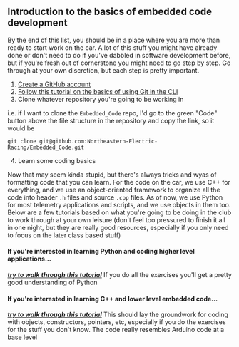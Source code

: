 ## Introduction to the basics of embedded code development
By the end of this list, you should be in a place where you are more than ready to start work on the car. A lot of this stuff you might have already done
or don't need to do if you've dabbled in software development before, but if you're fresh out of cornerstone you might need to go step by step. Go through
at your own discretion, but each step is pretty important.

1. [Create a GitHub account](https://github.com/join)
2. [Follow this tutorial on the basics of using Git in the CLI](https://www.freecodecamp.org/news/learn-the-basics-of-git-in-under-10-minutes-da548267cc91/)
3. Clone whatever repository you're going to be working in

i.e. if I want to clone the ```Embedded_Code``` repo, I'd go to the green "Code" button above the file structure in the repository and copy the link, so it would be

```git clone git@github.com:Northeastern-Electric-Racing/Embedded_Code.git``` 

4. Learn some coding basics

Now that may seem kinda stupid, but there's always tricks and wyas of formatting code that you can learn. For the code on the car, we use C++ for everything, and
we use an object-oriented framework to organize all the code into header ```.h``` files and source ```.cpp``` files. As of now, we use Python for most telemetry
applications and scripts, and we use objects in them too. Below are a few tutorials based on what you're going to be doing in the club to work through at your own leisure
(don't feel too pressured to finish it all in one night, but they are really good resources, especially if you only need to focus on the later class based stuff)


#### If you're interested in learning Python and coding higher level applications...
***[try to walk through this tutorial](https://www.w3schools.com/python/default.asp)***
If you do all the exercises you'll get a pretty good understanding of Python


#### If you're interested in learning C++ and lower level embedded code...
***[try to walk through this tutorial](https://www.w3schools.com/cpp/default.asp)***
This should lay the groundwork for coding with objects, constructors, pointers, etc, especially if you do the exercises for the stuff you don't know. The code really
resembles Arduino code at a base level
